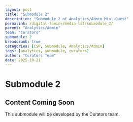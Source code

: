 ```yaml
---
layout: post
title: "Submodule 2"
description: "Submodule 2 of Analytics/Admin Mini-Quest"
permalink: /digital-famine/media-lit/submodule_2/
parent: "Analytics/Admin"
team: "Curators"
submodule: 2
breadcrumb: true
categories: [CSP, Submodule, Analytics/Admin]
tags: [analytics, submodule, curators]
author: "Curators Team"
date: 2025-10-21
---
```


# Submodule 2

## Content Coming Soon
This submodule will be developed by the Curators team.
